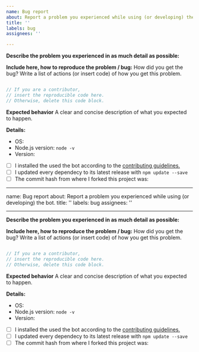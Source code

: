 ```yaml
---
name: Bug report
about: Report a problem you experienced while using (or developing) the bot.
title: ''
labels: bug
assignees: ''

---
```


<!--
If you want to discuss about basic install problems or just have a question or suggestions, just join our Discord server:
https://discord.gg/yAUmDNb
-->

**Describe the problem you experienced in as much detail as possible:**

**Include here, how to reproduce the problem / bug:**
How did you get the bug? Write a list of actions (or insert code) of how you get this problem.

```js

// If you are a contributor,
// insert the reproducible code here.
// Otherwise, delete this code block.

```

**Expected behavior**
A clear and concise description of what you expected to happen.


**Details:**
 - OS: 
 - Node.js version: `node -v` <!-- For contributors -->
 - Version: 

<!-- 
If you are a normal user, just write `!info` in a channel to get the version the bot is running on. 
If you are a developer who is contributing to this project, insert the master commit hash you forked the repo from 
-->

<!-- Delete this if you are not a developer who contributes to this project -->
- [ ] I installed the used the bot according to the [contributing guidelines.](https://github.com/julianYaman/wikipedia-bot/blob/master/docs/CONTRIBUTING.md)
- [ ] I updated every dependecy to its latest release with `npm update --save`
- [ ] The commit hash from where I forked this project was:
---
name: Bug report
about: Report a problem you experienced while using (or developing) the bot.
title: ''
labels: bug
assignees: ''

---

<!--
If you want to discuss about basic install problems or just have a question or suggestions, just join our Discord server:
https://discord.gg/yAUmDNb
-->

**Describe the problem you experienced in as much detail as possible:**

**Include here, how to reproduce the problem / bug:**
How did you get the bug? Write a list of actions (or insert code) of how you get this problem.

```js

// If you are a contributor,
// insert the reproducible code here.
// Otherwise, delete this code block.

```

**Expected behavior**
A clear and concise description of what you expected to happen.


**Details:**
 - OS: 
 - Node.js version: `node -v` <!-- For contributors -->
 - Version: 

<!-- 
If you are a normal user, just write `!info` in a channel to get the version the bot is running on. 
If you are a developer who is contributing to this project, insert the master commit hash you forked the repo from 
-->

<!-- Delete this if you are not a developer who contributes to this project -->
- [ ] I installed the used the bot according to the [contributing guidelines.](https://github.com/julianYaman/wikipedia-bot/blob/master/docs/CONTRIBUTING.md)
- [ ] I updated every dependecy to its latest release with `npm update --save`
- [ ] The commit hash from where I forked this project was:
